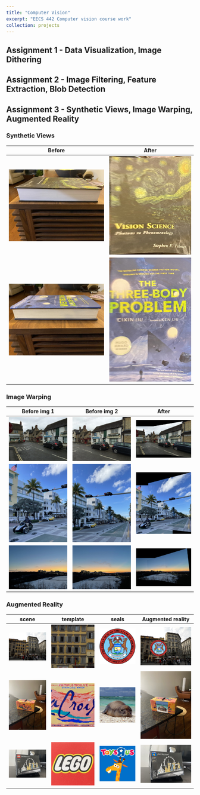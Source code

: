 ```yaml
---
title: "Computer Vision"
excerpt: "EECS 442 Computer vision course work"
collection: projects
---
```


## Assignment 1 - Data Visualization, Image Dithering

## Assignment 2 - Image Filtering, Feature Extraction, Blob Detection

## Assignment 3 - Synthetic Views, Image Warping, Augmented Reality

### Synthetic Views

| Before                   |  After                    |
:-------------------------:|:-------------------------:
![original palmer](/images/projects/UMich/Computer_Vision/hw3_t5_palmer_original.jpg)     |  ![synthetic views palmer](/images/projects/UMich/Computer_Vision/hw3_t5_palmer_frontoparallel.jpg)
![original threebody](/images/projects/UMich/Computer_Vision/hw3_t5_threebody_original.jpg)  |  ![synthetic views threebody](/images/projects/UMich/Computer_Vision/hw3_t5_threebody_frontoparallel.jpg)



### Image Warping

| Before img 1             | Before img 2              | After
:-------------------------:|:-------------------------:|:-------------------------:
![image warping eynsham img1](/images/projects/UMich/Computer_Vision/hw3_t6_eynsham_img1.jpg) |  ![image warping eynsham img2](/images/projects/UMich/Computer_Vision/hw3_t6_eynsham_img2.jpg) | ![image warping eynsham combined](/images/projects/UMich/Computer_Vision/hw3_t6_eynsham_combined.jpg)
![image warping florida img1](/images/projects/UMich/Computer_Vision/hw3_t6_florida_img1.jpg) |  ![image warping florida img2](/images/projects/UMich/Computer_Vision/hw3_t6_florida_img2.jpg) | ![image warping florida combined](/images/projects/UMich/Computer_Vision/hw3_t6_florida_combined.jpg)
![image warping huron img1](/images/projects/UMich/Computer_Vision/hw3_t6_huron_img1.jpg) |  ![image warping huron img2](/images/projects/UMich/Computer_Vision/hw3_t6_huron_img2.jpg) | ![image warping huron combined](/images/projects/UMich/Computer_Vision/hw3_t6_huron_combined.jpg)


### Augmented Reality

| scene                    | template                  | seals                    | Augmented reality
:-------------------------:|:-------------------------:|:-------------------------:|:-------------------------:
![florence scene](/images/projects/UMich/Computer_Vision/hw3_t7_florence_scene.jpg) |  ![florence template](/images/projects/UMich/Computer_Vision/hw3_t7_florence_template.png) | ![michigan seals](/images/projects/UMich/Computer_Vision/hw3_t7_michigan.png) | ![florence michigan augmented](/images/projects/UMich/Computer_Vision/hw3_t7_florencemichigan_augmented.jpg)
![lacroix scene](/images/projects/UMich/Computer_Vision/hw3_t7_lacroix_scene.jpg) |  ![lacroix template](/images/projects/UMich/Computer_Vision/hw3_t7_lacroix_template.png) | ![monk seals](/images/projects/UMich/Computer_Vision/hw3_t7_monk.png) | ![lacroix monk augmented](/images/projects/UMich/Computer_Vision/hw3_t7_lacroix_monk_augmented.jpg)
![lego scene](/images/projects/UMich/Computer_Vision/hw3_t7_lego_scene.jpg) |  ![lego template](/images/projects/UMich/Computer_Vision/hw3_t7_lego_template.png) | ![toysrus seals](/images/projects/UMich/Computer_Vision/hw3_t7_toysrus.png) | ![ augmented](/images/projects/UMich/Computer_Vision/hw3_t7_lego_toysrus_augmented.jpg)

